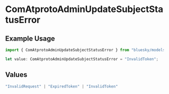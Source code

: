 # ComAtprotoAdminUpdateSubjectStatusError

## Example Usage

```typescript
import { ComAtprotoAdminUpdateSubjectStatusError } from "bluesky/models/errors";

let value: ComAtprotoAdminUpdateSubjectStatusError = "InvalidToken";
```

## Values

```typescript
"InvalidRequest" | "ExpiredToken" | "InvalidToken"
```